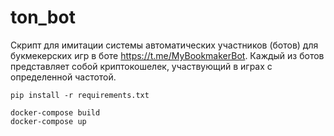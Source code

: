 # ton_bot

Скрипт для имитации системы автоматических участников (ботов) для букмекерских игр в боте https://t.me/MyBookmakerBot. 
Каждый из ботов представляет собой криптокошелек, участвующий в играх с определенной частотой.

```
pip install -r requirements.txt

docker-compose build
docker-compose up
```
